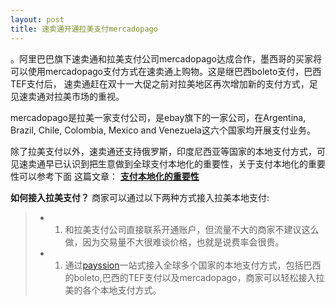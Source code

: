 ```yaml
---
layout: post
title: 速卖通开通拉美支付mercadopago
---
```


。阿里巴巴旗下速卖通和拉美支付公司mercadopago达成合作，墨西哥的买家将可以使用mercadopago支付方式在速卖通上购物。这是继巴西boleto支付，巴西TEF支付后，
速卖通赶在双十一大促之前对拉美地区再次增加新的支付方式，足见速卖通对拉美市场的重视。

mercadopago是拉美一家支付公司，是ebay旗下的一家公司，在Argentina, Brazil, Chile, Colombia, Mexico and Venezuela这六个国家均开展支付业务。

除了拉美支付以外，速卖通还支持俄罗斯，印度尼西亚等国家的本地支付方式，可见速卖通早已认识到把生意做到全球支付本地化的重要性，关于支付本地化的重要性可以参考下面
这篇文章：
**[支付本地化的重要性](http://blog.payssion.com/2014/10/18/%E8%AF%B4%E8%AF%B4%E6%94%AF%E4%BB%98%E6%9C%AC%E5%9C%B0%E5%8C%96%E7%9A%84%E9%87%8D%E8%A6%81%E6%80%A7/)**

**如何接入拉美支付？**
商家可以通过以下两种方式接入拉美本地支付:
> -  1. 和拉美支付公司直接联系开通账户，但流量不大的商家不建议这么做，因为交易量不大很难谈价格，也就是说费率会很贵。
> -  1. 通过[payssion](http://www.payssion.com "海外本地支付")一站式接入全球多个国家的本地支付方式，包括巴西的boleto,巴西的TEF支付以及mercadopago，商家可以轻松接入拉美的各个本地支付方式。
